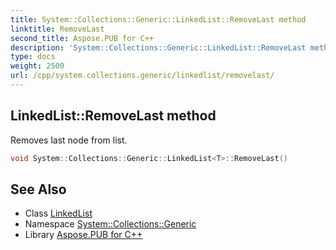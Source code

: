 ```yaml
---
title: System::Collections::Generic::LinkedList::RemoveLast method
linktitle: RemoveLast
second_title: Aspose.PUB for C++
description: 'System::Collections::Generic::LinkedList::RemoveLast method. Removes last node from list in C++.'
type: docs
weight: 2500
url: /cpp/system.collections.generic/linkedlist/removelast/
---
```

## LinkedList::RemoveLast method


Removes last node from list.

```cpp
void System::Collections::Generic::LinkedList<T>::RemoveLast()
```


## See Also

* Class [LinkedList](../)
* Namespace [System::Collections::Generic](../../)
* Library [Aspose.PUB for C++](../../../)
